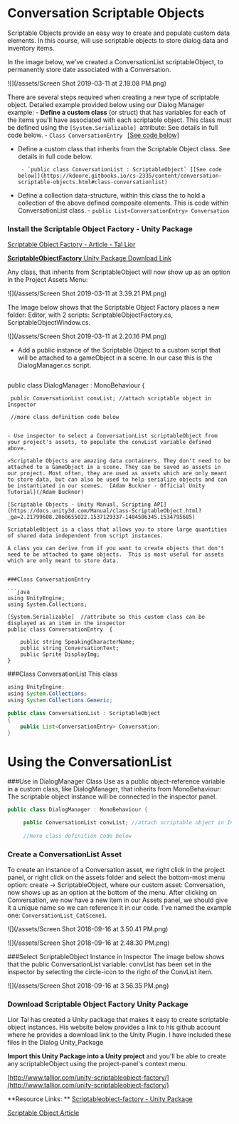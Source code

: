 # Conversation Scriptable Objects
Scriptable Objects provide an easy way to create and populate custom data elements. In this course, will use scriptable objects to store dialog data and inventory items.

In the image below, we've created a ConversationList scriptableObject, to permanently store date associated with a Conversation.

![](/assets/Screen Shot 2019-03-11 at 2.19.08 PM.png)

There are several steps required when creating a new type of scriptable object. Detailed example provided below using our Dialog Manager example: 
    -  **Define a custom class** (or struct) that has variables for each of the items you'll have associated with each  scriptable object.  This class must be defined using the `[System.Serializable] `attribute:  See details in full code below.
        - `Class ConversationEntry ` [[See code below]](https://kdoore.gitbooks.io/cs-2335/content/conversation-scriptable-objects.html#class-conversationentry)
        
-  Define a custom class that inherits from the Scriptable Object class. See details in full code below.

        - `public class ConversationList : ScriptableObject` [[See code below]](https://kdoore.gitbooks.io/cs-2335/content/conversation-scriptable-objects.html#class-conversationlist)


-  Define a collection data-structure, within this class the  to hold a collection of the above defined composite elements. This is code within ConversationList class. 
        - `public List<ConversationEntry> Conversation`

### Install the Scriptable Object Factory - Unity Package  

[Scriptable Object Factory - Article - Tal Lior](http://www.li0rtal.com/unity-scriptableobject-factory/)

[**ScriptableObjectFactory** Unity Package Download Link](https://www.dropbox.com/s/vdvf5si4go3jnb5/ScriptableObjectFactory.unitypackage)


Any class, that inherits from ScriptableObject will now show up as an option in the Project Assets Menu: 

![](/assets/Screen Shot 2019-03-11 at 3.39.21 PM.png)

The image below shows that the Scriptable Object Factory places a new folder: Editor, with 2 scripts: ScriptableObjectFactory.cs, ScriptableObjectWindow.cs.  

![](/assets/Screen Shot 2019-03-11 at 2.20.16 PM.png)

- Add a public instance of the Scriptable Object to a custom script that will be attached to a gameObject in a scene.  In our case this is the DialogManager.cs script.
  
     ```java
public class DialogManager : MonoBehaviour {

     public ConversationList convList; //attach scriptable object in Inspector
     
     //more class definition code below
```

- Use inspector to select a ConversationList scriptableObject from your project's assets, to populate the convList variable defined above.

>Scriptable Objects are amazing data containers. They don't need to be attached to a GameObject in a scene. They can be saved as assets in our project. Most often, they are used as assets which are only meant to store data, but can also be used to help serialize objects and can be instantiated in our scenes.  [Adam Buckner - Official Unity Tutorial](/Adam Buckner)

[Scriptable Objects - Unity Manual, Scripting API](https://docs.unity3d.com/Manual/class-ScriptableObject.html?_ga=2.21799608.2060655022.1537129337-1484586345.1534795685)

ScriptableObject is a class that allows you to store large quantities of shared data independent from script instances. 

A class you can derive from if you want to create objects that don't need to be attached to game objects.  This is most useful for assets which are only meant to store data.


###Class ConversationEntry

```java
using UnityEngine;
using System.Collections;

[System.Serializable]  //attribute so this custom class can be displayed as an item in the inspector
public class ConversationEntry  {

    public string SpeakingCharacterName;
    public string ConversationText;
    public Sprite DisplayImg;
}
```

###Class ConversationList
This class

```java
using UnityEngine;
using System.Collections;
using System.Collections.Generic;

public class ConversationList : ScriptableObject
{
    public List<ConversationEntry> Conversation;
}
```

# Using the ConversationList

###Use in DialogManager Class
Use as a public object-reference variable in a custom class, like DialogManager, that inherits from MonoBehaviour: The scriptable object instance will be connected in the inspector panel. 

```java
public class DialogManager : MonoBehaviour {

     public ConversationList convList; //attach scriptable object in Inspector
     
     //more class definition code below
```

### Create a ConversationList Asset

To create an instance of a Conversation asset, we right click in the project panel, or right click on the assets folder and select the bottom-most menu option: create -&gt; ScriptableObject, where our custom asset: Conversation, now shows up as an option at the bottom of the menu.  After clicking on Conversation, we now have a new item in our Assets panel, we should give it a unique name so we can reference it in our code.  I've named the example one: `ConversationList_CatScene1`.

![](/assets/Screen Shot 2018-09-16 at 3.50.41 PM.png)

![](/assets/Screen Shot 2018-09-16 at 2.48.30 PM.png)

###Select ScriptableObject Instance in Inspector
The image below shows that the public ConversationList variable: convList has been set in the inspector by selecting the circle-icon to the right of the ConvList item.


![](/assets/Screen Shot 2018-09-16 at 3.56.35 PM.png) 

### Download Scriptable Object Factory Unity Package

Lior Tal has created a Unity package that makes it easy to create scriptable object instances.  His website below provides a link to his github account where he provides a download link to the Unity Plugin.  I have included these files in the Dialog Unity_Package

**Import this Unity Package into a Unity project** and you'll be able to create any scriptableObject using the project-panel's context menu.

[http://www.tallior.com/unity-scriptableobject-factory/](http://www.tallior.com/unity-scriptableobject-factory/)


**Resource Links: **
[Scriptableobject-factory - Unity Package](http://www.tallior.com/unity-scriptableobject-factory/)


[Scriptable Object Article](http://ivanozanchetta.com/gamedev/unity3d/unity-serialization-behind-scriptableobject/)



